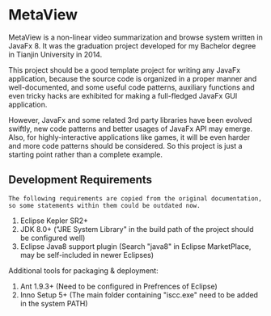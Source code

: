 # MetaView

 MetaView is a non-linear video summarization and browse system written in JavaFx 8. It was the graduation project developed for my Bachelor degree in Tianjin University in 2014.

 This project should be a good template project for writing any JavaFx application, because the source code is organized in a proper manner and well-documented, and some useful code patterns, auxiliary functions and even tricky hacks are exhibited for making a full-fledged JavaFx GUI application.

 However, JavaFx and some related 3rd party libraries have been evolved swiftly, new code patterns and better usages of JavaFx API may emerge. Also, for highly-interactive applications like games, it will be even harder and more code patterns should be considered. So this project is just a starting point rather than a complete example.

## Development Requirements

    The following requirements are copied from the original documentation, so some statements within them could be outdated now.

1. Eclipse Kepler SR2+
2. JDK 8.0+ ("JRE System Library" in the build path of the project should be configured well)
3. Eclipse Java8 support plugin (Search "java8" in Eclipse MarketPlace, may be self-included in newer Eclipses)

Additional tools for packaging & deployment:

1. Ant 1.9.3+ (Need to be configured in Prefrences of Eclipse)
2. Inno Setup 5+ (The main folder containing "iscc.exe" need to be added in the system PATH)

